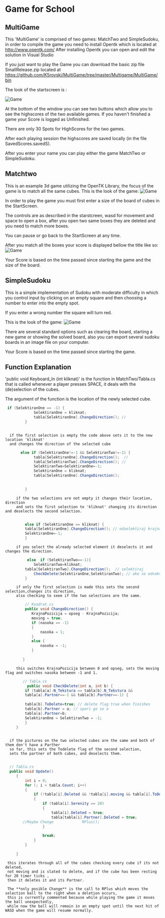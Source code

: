 Game for School
==================


MultiGame
-----------

This 'MultiGame' is comprised of two games: MatchTwo and SimpleSudoku, in order to compile the game you need to install Opentk which is located at http://www.opentk.com/
  After installing Opentk you can open and edit the solution in Visual Studio
  
  If you just want to play the Game you can download the basic zip file SmallRelease.zip located at https://github.com/K5rovski/MultiGame/tree/master/Multigame/MultiGame/bin
  
  
  The look of the startscreen is :
  
  
   ![Game](https://raw.githubusercontent.com/K5rovski/MultiGame/master/Multigame/StartScreen.png)
   
   At the bottom of the window you can see two buttons which allow you to see the highscores of the two available games.
   If you haven't finished a game your Score is logged as Unfinished.
   
   There are only 30 Spots for HighScores for the two games.
   
   After each playing session the highscores are saved locally (in the file SavedScores.savedS).
   
   After you enter your name you can play either the game MatchTwo or SimpleSudoku.
   
   
 
   
   
Matchtwo
---------

 This is an example 3d game utilizing the OpenTK Library, the focus of the game is to match all the same cubes. 
This is the look of the game:
![Game](https://raw.githubusercontent.com/K5rovski/MultiGame/master/Multigame/MatchTwo.png)

In order to play the game you must first enter a size of the board of cubes in the StartScreen.

The controls are as described in the starstcreen, wasd for movement and space to open a box, after you open two same boxes they are deleted and you need to match more boxes.

You can pause or go back to the StartScreen at any time.

After you match all the boxes your score is displayed bellow the title like so:
![Game](https://raw.githubusercontent.com/K5rovski/MultiGame/master/Multigame/MatchTwo_a\).png)

Your Score is based on the time passed since starting the game and the size of the board.


SimpleSudoku
-------------

This is a simple implementation of Sudoku with moderate difficulty in which you control input by clicking on an empty square and then choosing a number to enter into the empty spot.

If you enter a wrong number the square will turn red.

This is the look of the game:
![Game](https://raw.githubusercontent.com/K5rovski/MultiGame/master/Multigame/SimpleSudoku.png)

There are several standard options such as clearing the board, starting a new game or showing the solved board, also you can export several sudoku boards in an image file on your computer.

Your Score is based on the time passed since starting the game.


Function Explanation
------------------


 'public void Keyboard_In (int kliknat)' is the function in MatchTwo/Tabla.cs 
 that is called whenever a player presses SPACE, it deals with the (de)selection  of the cubes.
 
 The argument of the function is the location of the newly selected cube.
```csharp
 if (SelektiranOne == -1) {
             SelektiranOne = kliknat;
             tabla[SelektiranOne].ChangeDirection(); // 
         }
         
```
      if the first selection is empty the code above sets it to the new location 'kliknat' 
      and changes the direction of the selected cube
```cs    
       else if (SelektiranOne!=-1 && SelektiranTwo!=-1) {
             tabla[SelektiranOne].ChangeDirection();  // 
             tabla[SelektiranTwo].ChangeDirection(); //
             SelektiranTwo=SelektiranOne=-1;
             SelektiranOne = kliknat;
             tabla[SelektiranOne].ChangeDirection();
         
         
         }
```
         if the two selections are not empty it changes their location, direction 
         and sets the first selection to 'kliknat' changing its direction and deselects the second selection.
```csharp  
         
         else if (SelektiranOne == kliknat) { 
         tabla[SelektiranOne].ChangeDirection(); // odselektiraj krajna pozicija i nasoka
         SelektiranOne=-1;
         }
```       
         if you select the already selected element it deselects it and changes the direction.
```csharp     
          else  if (SelektiranTwo==-1){
             SelektiranTwo=kliknat;
         tabla[SelektiranTwo].ChangeDirection();  // selektiraj 
             CheckDelete(SelektiranOne,SelektiranTwo); // ako se ednakvi teksturite napravi selecttwo i izbrisi two 
         }
```     
         if only the first selection is made this sets the second selection,changes its direction,
         also checking to seee if the two selections are the same.
```csharp     
         // Kvadrat.cs
         public void ChangeDirection() {
            KrajnaPozicija = opseg - KrajnaPozicija;
            moving = true;
            if (nasoka == -1)
            {
                nasoka = 1;
            }
            else {
                nasoka = -1;
            }
        
        }
```     
         this switches KrajnaPozicija between 0 and opseg, sets the moving flag and switches nasoka between -1 and 1.
```csharp     
        // Tabla.cs
          public void CheckDelete(int a, int b) {
         if (tabla[a].N_Tekstura == tabla[b].N_Tekstura && 
         tabla[a].Partner==-1 && tabla[b].Partner==-1) { 
         
         tabla[b].ToDelete=true; // delete flag true when finishes 
         tabla[b].Partner = a; // spari go so a
         tabla[a].Partner=b;
         SelektiranOne = SelektiranTwo = -1;
         }
     }
         
```   
      if the pictures on the two selected cubes are the same and both of them don't have a Parther
      so far, this sets the Todelete flag of the second selection, 
      sets the partner of both cubes, and deselects them. 
```csharp
   
  // Tabla.cs
  public void Update()
     {
         int i = 0;
         for (; i < tabla.Count; i++)
         {
             if (!tabla[i].Deleted && !tabla[i].moving && tabla[i].ToDelete)
             {
                 if (tabla[i].Serenity == 20)
                 {
                     tabla[i].Deleted = true;
                     tabla[tabla[i].Partner].Deleted = true;
        //Maybe Change             RPlus();
                 }
                 
                 break;
             }
         }
        
     }
``` 
     this iterates through all of the cubes checking every cube if its not deleted,
     not moving and is slated to delete, and if the cube has been resting for 20 timer ticks , 
     then it deletes it and its Partner.
     
     The **only posible Change** is the call to RPlus which moves the selection ball to the right when a deletion occurs,
     this is currently commented because while playing the game it moves the ball unexpectedly,
     while now the ball will remain in an empty spot until the next hit of WASD when the game will resume normally.
 



